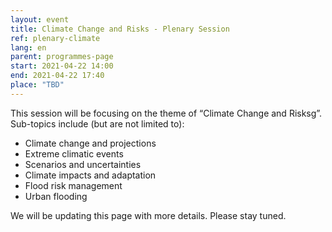 ```yaml
---
layout: event
title: Climate Change and Risks - Plenary Session
ref: plenary-climate
lang: en
parent: programmes-page
start: 2021-04-22 14:00
end: 2021-04-22 17:40
place: "TBD"
---
```


This session will be focusing on the theme of “Climate Change and Risksg”. Sub-topics include (but are not limited to):

- Climate change and projections
- Extreme climatic events
- Scenarios and uncertainties
- Climate impacts and adaptation
- Flood risk management
- Urban flooding

We will be updating this page with more details. Please stay tuned.

